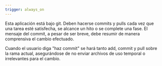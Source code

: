 ```yaml
---
trigger: always_on
---
```


Esta aplicación está bajo git. Deben hacerse commits y pulls cada vez que una tarea esté satisfecha, se alcance un hito o se complete una fase. El mensaje del commit, a pesar de ser breve, debe resumir de manera comprensiva el cambio efectuado. 

Cuando el usuario diga "haz commit" se hará tanto add, commit y pull sobre la rama actual, asegurándose de no enviar archivos de uso temporal o irrelevantes para el cambio.
